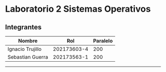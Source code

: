 # Laboratorio 2 Sistemas Operativos

## Integrantes

| Nombre           | Rol         | Paralelo |
|------------------|-------------|----------|
| Ignacio Trujillo | 202173603-4 | 200      |
| Sebastian Guerra | 202173563-1 | 200      |

---
